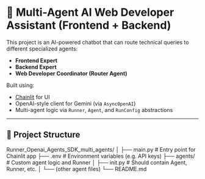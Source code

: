 # 🧠 Multi-Agent AI Web Developer Assistant (Frontend + Backend)

This project is an AI-powered chatbot that can route technical queries to different specialized agents:
- **Frontend Expert**
- **Backend Expert**
- **Web Developer Coordinator (Router Agent)**

Built using:
- [Chainlit](https://docs.chainlit.io/) for UI
- OpenAI-style client for Gemini (via `AsyncOpenAI`)
- Multi-agent logic via `Runner`, `Agent`, and `RunConfig` abstractions

---

## 📁 Project Structure
Runner_Openai_Agents_SDK_multi_agents/
│
├── main.py # Entry point for Chainlit app
├── .env # Environment variables (e.g. API keys)
├── agents/ # Custom agent logic and Runner
│ ├── init.py # Should contain Agent, Runner, etc.
│ └── (other agent files)
└── README.md

